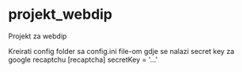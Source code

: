 # projekt_webdip
Projekt za webdip


Kreirati config folder sa config.ini file-om gdje se nalazi secret key za google recaptchu
[recaptcha]
secretKey = '...'